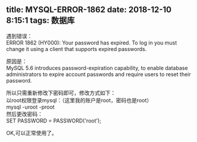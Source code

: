 title: MYSQL-ERROR-1862
date: 2018-12-10 8:15:1
tags: 数据库
---
  遇到错误：  
ERROR 1862 (HY000): Your password has expired. To log in you must  
change it using a client that supports expired passwords.

 原因是：  
MySQL 5.6 introduces password-expiration capability, to enable database administrators to expire account passwords and require users to reset their password. 

 所以只需重新修改下密码即可，修改方式如下：  
以root权限登录mysql：（这里我的账户是root，密码也是root）  
mysql -uroot -proot  
然后更改密码：  
SET PASSWORD = PASSWORD('root');

 OK,可以正常使用了。

 